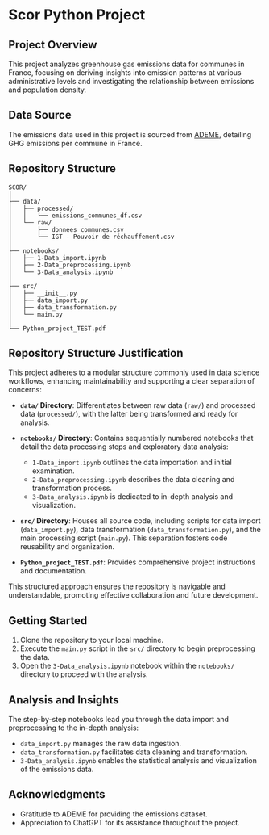 
# Scor Python Project

## Project Overview

This project analyzes greenhouse gas emissions data for communes in France, focusing on deriving insights into emission patterns at various administrative levels and investigating the relationship between emissions and population density.

## Data Source

The emissions data used in this project is sourced from [ADEME](https://www.data.gouv.fr/fr/datasets/inventaire-de-gaz-a-effet-de-serre-territorialise/#_), detailing GHG emissions per commune in France.

## Repository Structure

```plaintext
SCOR/
│
├── data/
│   ├── processed/
│   │   └── emissions_communes_df.csv
│   └── raw/
│       ├── donnees_communes.csv
│       └── IGT - Pouvoir de réchauffement.csv
│
├── notebooks/
│   ├── 1-Data_import.ipynb
│   ├── 2-Data_preprocessing.ipynb
│   └── 3-Data_analysis.ipynb
│
├── src/
│   ├── __init__.py
│   ├── data_import.py
│   ├── data_transformation.py
│   └── main.py
│
└── Python_project_TEST.pdf
```

## Repository Structure Justification

This project adheres to a modular structure commonly used in data science workflows, enhancing maintainability and supporting a clear separation of concerns:

- **`data/` Directory**: Differentiates between raw data (`raw/`) and processed data (`processed/`), with the latter being transformed and ready for analysis.

- **`notebooks/` Directory**: Contains sequentially numbered notebooks that detail the data processing steps and exploratory data analysis:
  
  - `1-Data_import.ipynb` outlines the data importation and initial examination.
  - `2-Data_preprocessing.ipynb` describes the data cleaning and transformation process.
  - `3-Data_analysis.ipynb` is dedicated to in-depth analysis and visualization.

- **`src/` Directory**: Houses all source code, including scripts for data import (`data_import.py`), data transformation (`data_transformation.py`), and the main processing script (`main.py`). This separation fosters code reusability and organization.

- **`Python_project_TEST.pdf`**: Provides comprehensive project instructions and documentation.

This structured approach ensures the repository is navigable and understandable, promoting effective collaboration and future development.

## Getting Started

1. Clone the repository to your local machine.
2. Execute the `main.py` script in the `src/` directory to begin preprocessing the data.
3. Open the `3-Data_analysis.ipynb` notebook within the `notebooks/` directory to proceed with the analysis.

## Analysis and Insights

The step-by-step notebooks lead you through the data import and preprocessing to the in-depth analysis:

- `data_import.py` manages the raw data ingestion.
- `data_transformation.py` facilitates data cleaning and transformation.
- `3-Data_analysis.ipynb` enables the statistical analysis and visualization of the emissions data.

## Acknowledgments

- Gratitude to ADEME for providing the emissions dataset.
- Appreciation to ChatGPT for its assistance throughout the project.
```
